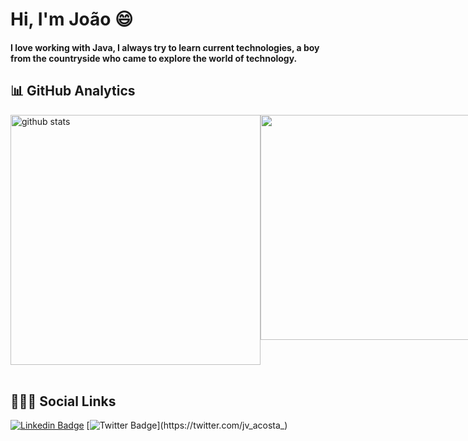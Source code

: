 # Hi, I'm João 😄 
#### I love working with Java, I always try to learn current technologies, a boy from the countryside who came to explore the world of technology.

## 📊 GitHub Analytics

<div style="display:flex; justify-content:space-around">
  <img src="https://github-readme-stats.vercel.app/api?username=joao-vitor-costa&show_icons=true&theme=dracula" min-width="400px" max-width="360px" width="400px" alt="github stats">
    
  <img min-width="360px" max-width="400px" width="360px"  src="https://github-readme-stats.vercel.app/api/top-langs/?username=joao-vitor-costa&theme=dracula&layout=compact" />
</div>
<br>

## 🙋🏽‍♂️ Social Links
[![Linkedin Badge](https://img.shields.io/badge/-LinkedIn-blue?style=flat-square&logo=Linkedin&logoColor=white&link=https://www.linkedin.com/in/jv-acosta/)](https://www.linkedin.com/in/jv-acosta/)
[![Twitter Badge](https://img.shields.io/badge/-Twitter-1ca0f1?style=flat-square&labelColor=1ca0f1&logo=twitter&logoColor=white&link=https://twitter.com/jv_acosta_)](https://twitter.com/jv_acosta_)

<!--
**joao-vitor-costa/joao-vitor-costa** is a ✨ _special_ ✨ repository because its `README.md` (this file) appears on your GitHub profile.

Here are some ideas to get you started:

- 🔭 I’m currently working on ...
- 🌱 I’m currently learning ...
- 👯 I’m looking to collaborate on ...
- 🤔 I’m looking for help with ...
- 💬 Ask me about ...
- 📫 How to reach me: ...
- 😄 Pronouns: ...
- ⚡ Fun fact: ...
-->
